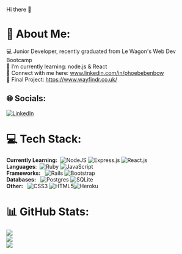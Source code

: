 Hi there 👋

# 💫 About Me:
💻 Junior Developer, recently graduated from Le Wagon's Web Dev Bootcamp<br>🌱 I’m currently learning: node.js & React<br>📄 Connect with me here: www.linkedin.com/in/phoebebenbow <br>📑 Final Project: https://www.wayfindr.co.uk/


## 🌐 Socials:
[![LinkedIn](https://img.shields.io/badge/LinkedIn-%230077B5.svg?logo=linkedin&logoColor=white)](https://linkedin.com/in/https://www.linkedin.com/in/phoebebenbow/) 

# 💻 Tech Stack:
**Currently Learning:** &nbsp;![NodeJS](https://img.shields.io/badge/node.js-6DA55F?style=for-the-badge&logo=node.js&logoColor=white) ![Express.js](https://img.shields.io/badge/express.js-%23404d59.svg?style=for-the-badge&logo=express&logoColor=%2361DAFB) ![React.js](https://img.shields.io/badge/-ReactJs-61DAFB?logo=react&logoColor=white&style=for-the-badge)<br>
**Languages**: &nbsp;![Ruby](https://img.shields.io/badge/ruby-%23CC342D.svg?style=for-the-badge&logo=ruby&logoColor=white) ![JavaScript](https://img.shields.io/badge/javascript-%23323330.svg?style=for-the-badge&logo=javascript&logoColor=%23F7DF1E) <br>
**Frameworks:** &nbsp; ![Rails](https://img.shields.io/badge/rails-%23CC0000.svg?style=for-the-badge&logo=ruby-on-rails&logoColor=white)  ![Bootstrap](https://img.shields.io/badge/bootstrap-%23563D7C.svg?style=for-the-badge&logo=bootstrap&logoColor=white) <br>
**Databases:** &nbsp; ![Postgres](https://img.shields.io/badge/postgres-%23316192.svg?style=for-the-badge&logo=postgresql&logoColor=white) ![SQLite](https://img.shields.io/badge/sqlite-%2307405e.svg?style=for-the-badge&logo=sqlite&logoColor=white) <br>
**Other:** &nbsp; ![CSS3](https://img.shields.io/badge/css3-%231572B6.svg?style=for-the-badge&logo=css3&logoColor=white) ![HTML5](https://img.shields.io/badge/html5-%23E34F26.svg?style=for-the-badge&logo=html5&logoColor=white)![Heroku](https://img.shields.io/badge/heroku-%23430098.svg?style=for-the-badge&logo=heroku&logoColor=white) 
# 📊 GitHub Stats:
![](https://github-readme-stats.vercel.app/api?username=phoebeben&theme=radical&hide_border=false&include_all_commits=false&count_private=false)<br/>
![](https://github-readme-streak-stats.herokuapp.com/?user=phoebeben&theme=radical&hide_border=false)<br/>
![](https://github-readme-stats.vercel.app/api/top-langs/?username=phoebeben&theme=radical&hide_border=false&include_all_commits=false&count_private=false&layout=compact)

